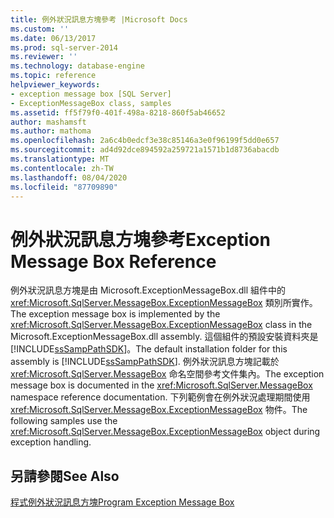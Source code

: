 ```yaml
---
title: 例外狀況訊息方塊參考 |Microsoft Docs
ms.custom: ''
ms.date: 06/13/2017
ms.prod: sql-server-2014
ms.reviewer: ''
ms.technology: database-engine
ms.topic: reference
helpviewer_keywords:
- exception message box [SQL Server]
- ExceptionMessageBox class, samples
ms.assetid: ff5f79f0-401f-498a-8218-860f5ab46652
author: mashamsft
ms.author: mathoma
ms.openlocfilehash: 2a6c4b0edcf3e38c85146a3e0f96199f5dd0e657
ms.sourcegitcommit: ad4d92dce894592a259721a1571b1d8736abacdb
ms.translationtype: MT
ms.contentlocale: zh-TW
ms.lasthandoff: 08/04/2020
ms.locfileid: "87709890"
---
```

# <a name="exception-message-box-reference"></a><span data-ttu-id="6cf28-102">例外狀況訊息方塊參考</span><span class="sxs-lookup"><span data-stu-id="6cf28-102">Exception Message Box Reference</span></span>
  <span data-ttu-id="6cf28-103">例外狀況訊息方塊是由 Microsoft.ExceptionMessageBox.dll 組件中的 <xref:Microsoft.SqlServer.MessageBox.ExceptionMessageBox> 類別所實作。</span><span class="sxs-lookup"><span data-stu-id="6cf28-103">The exception message box is implemented by the <xref:Microsoft.SqlServer.MessageBox.ExceptionMessageBox> class in the Microsoft.ExceptionMessageBox.dll assembly.</span></span> <span data-ttu-id="6cf28-104">這個組件的預設安裝資料夾是 [!INCLUDE[ssSampPathSDK](../../includes/sssamppathsdk-md.md)]。</span><span class="sxs-lookup"><span data-stu-id="6cf28-104">The default installation folder for this assembly is [!INCLUDE[ssSampPathSDK](../../includes/sssamppathsdk-md.md)].</span></span> <span data-ttu-id="6cf28-105">例外狀況訊息方塊記載於 <xref:Microsoft.SqlServer.MessageBox> 命名空間參考文件集內。</span><span class="sxs-lookup"><span data-stu-id="6cf28-105">The exception message box is documented in the <xref:Microsoft.SqlServer.MessageBox> namespace reference documentation.</span></span> <span data-ttu-id="6cf28-106">下列範例會在例外狀況處理期間使用 <xref:Microsoft.SqlServer.MessageBox.ExceptionMessageBox> 物件。</span><span class="sxs-lookup"><span data-stu-id="6cf28-106">The following samples use the <xref:Microsoft.SqlServer.MessageBox.ExceptionMessageBox> object during exception handling.</span></span>  
  
## <a name="see-also"></a><span data-ttu-id="6cf28-107">另請參閱</span><span class="sxs-lookup"><span data-stu-id="6cf28-107">See Also</span></span>  
 [<span data-ttu-id="6cf28-108">程式例外狀況訊息方塊</span><span class="sxs-lookup"><span data-stu-id="6cf28-108">Program Exception Message Box</span></span>](../../../2014/database-engine/dev-guide/program-exception-message-box.md)  
  
  
